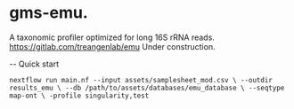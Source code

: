 # gms-emu.
A taxonomic profiler optimized for long 16S rRNA reads.
https://gitlab.com/treangenlab/emu
Under construction.

--
Quick start

`nextflow run main.nf --input assets/samplesheet_mod.csv \
    --outdir results_emu \
    --db /path/to/assets/databases/emu_database \
    --seqtype map-ont \
    -profile singularity,test `
